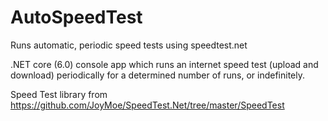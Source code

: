 # AutoSpeedTest
Runs automatic, periodic speed tests using speedtest.net

.NET core (6.0) console app which runs an internet speed test (upload and download) periodically for a determined number of runs, or indefinitely.

Speed Test library from https://github.com/JoyMoe/SpeedTest.Net/tree/master/SpeedTest

